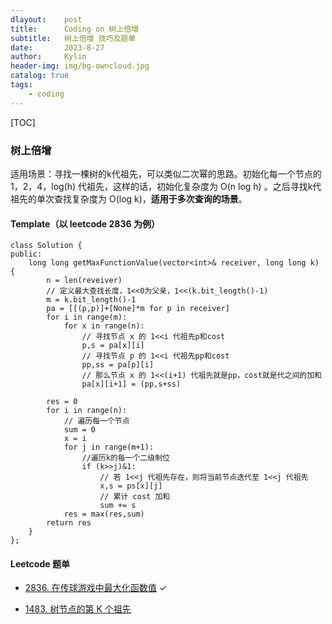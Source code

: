 ```yaml
---
dlayout:    post
title:      Coding on 树上倍增
subtitle:   树上倍增 技巧及题单
date:       2023-8-27
author:     Kylin
header-img: img/bg-owncloud.jpg
catalog: true
tags:
    - coding
---
```




[TOC]

### 树上倍增

适用场景：寻找一棵树的k代祖先，可以类似二次幂的思路。初始化每一个节点的 1，2，4，log(h) 代祖先，这样的话，初始化复杂度为 O(n log h) 。之后寻找k代祖先的单次查找复杂度为 O(log k)，**适用于多次查询的场景**。

#### Template（以 leetcode 2836 为例） 

```
class Solution {
public:
    long long getMaxFunctionValue(vector<int>& receiver, long long k) {
    	n = len(reveiver)
    	// 定义最大查找长度，1<<0为父亲，1<<(k.bit_length()-1)
        m = k.bit_length()-1
        pa = [[(p,p)]+[None]*m for p in receiver]
        for i in range(m):
        	for x in range(n):
        		// 寻找节点 x 的 1<<i 代祖先p和cost
        		p,s = pa[x][i]
        		// 寻找节点 p 的 1<<i 代祖先pp和cost
        		pp,ss = pa[p][i]
        		// 那么节点 x 的 1<<(i+1) 代祖先就是pp，cost就是代之间的加和
        		pa[x][i+1] = (pp,s+ss)
        		
     	res = 0
     	for i in range(n):
     		// 遍历每一个节点
     		sum = 0
     		x = i
     		for j in range(m+1):
     			//遍历k的每一个二级制位
     			if (k>>j)&1:
     				// 若 1<<j 代祖先存在，则将当前节点迭代至 1<<j 代祖先
     				x,s = ps[x][j]
     				// 累计 cost 加和
     				sum += s
     		res = max(res,sum)
     	return res
    }
};
```



#### Leetcode 题单

- [2836. 在传球游戏中最大化函数值](https://leetcode.cn/problems/maximize-value-of-function-in-a-ball-passing-game/) ✓

- [1483. 树节点的第 K 个祖先](https://leetcode.cn/problems/kth-ancestor-of-a-tree-node/) 

